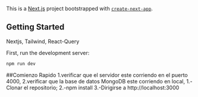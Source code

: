 This is a [Next.js](https://nextjs.org/) project bootstrapped with [`create-next-app`](https://github.com/vercel/next.js/tree/canary/packages/create-next-app).

## Getting Started

Nextjs, Tailwind, React-Query

First, run the development server:

```bash
npm run dev

```
##Comienzo Rapido
1.verificar que el servidor este corriendo en el puerto 4000,
2.verificar que la base de datos MongoDB este corriendo en local,
1.-Clonar el repositorio;
2.-npm install 
3.-Dirigirse a http://localhost:3000


